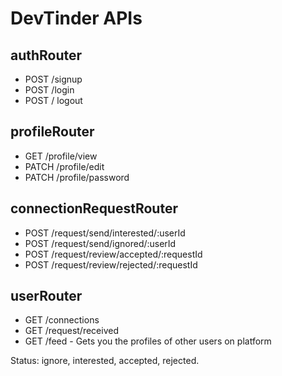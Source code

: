 # DevTinder APIs

## authRouter
- POST /signup
- POST /login
- POST / logout

## profileRouter
- GET /profile/view
- PATCH /profile/edit
- PATCH /profile/password

## connectionRequestRouter
- POST /request/send/interested/:userId
- POST /request/send/ignored/:userId
- POST /request/review/accepted/:requestId
- POST /request/review/rejected/:requestId

## userRouter
- GET /connections
- GET /request/received
- GET /feed - Gets you the profiles of other users on platform

Status: ignore, interested, accepted, rejected.